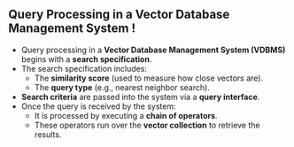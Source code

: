 ## Query Processing in a Vector Database Management System !

- Query processing in a **Vector Database Management System (VDBMS)** begins with a **search specification**.
- The search specification includes:
  - The **similarity score** (used to measure how close vectors are).
  - The **query type** (e.g., nearest neighbor search).
- **Search criteria** are passed into the system via a **query interface**.
- Once the query is received by the system:
  - It is processed by executing a **chain of operators**.
  - These operators run over the **vector collection** to retrieve the results.
